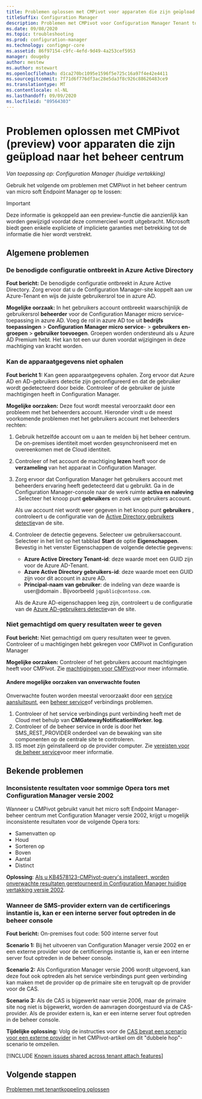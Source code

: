 ```yaml
---
title: Problemen oplossen met CMPivot voor apparaten die zijn geüpload naar het beheer centrum
titleSuffix: Configuration Manager
description: Problemen met CMPivot voor Configuration Manager Tenant toevoegen
ms.date: 09/08/2020
ms.topic: troubleshooting
ms.prod: configuration-manager
ms.technology: configmgr-core
ms.assetid: 86f97154-c9fc-4efd-9d49-4a253cef5953
manager: dougeby
author: mestew
ms.author: mstewart
ms.openlocfilehash: d1ca270bc1095e1596f5e725c16a97f4e42e4411
ms.sourcegitcommit: 7f71d6f776df3ac28e5da3f8c926c88626483ce9
ms.translationtype: MT
ms.contentlocale: nl-NL
ms.lasthandoff: 09/09/2020
ms.locfileid: "89564303"
---
```

# <a name="troubleshoot-cmpivot-preview-for-devices-uploaded-to-the-admin-center"></a>Problemen oplossen met CMPivot (preview) voor apparaten die zijn geüpload naar het beheer centrum
<!--6024392-->
*Van toepassing op: Configuration Manager (huidige vertakking)*

Gebruik het volgende om problemen met CMPivot in het beheer centrum van micro soft Endpoint Manager op te lossen:

> [!Important]
> Deze informatie is gekoppeld aan een preview-functie die aanzienlijk kan worden gewijzigd voordat deze commercieel wordt uitgebracht. Microsoft biedt geen enkele expliciete of impliciete garanties met betrekking tot de informatie die hier wordt verstrekt.

## <a name="common-issues"></a>Algemene problemen

### <a name="the-necessary-configuration-is-missing-in-azure-active-directory"></a><a name="bkmk_aad"></a> De benodigde configuratie ontbreekt in Azure Active Directory

**Fout bericht:** De benodigde configuratie ontbreekt in Azure Active Directory. Zorg ervoor dat u de Configuration Manager-site koppelt aan uw Azure-Tenant en wijs de juiste gebruikersrol toe in azure AD.

**Mogelijke oorzaak:** In het gebruikers account ontbreekt waarschijnlijk de gebruikersrol **beheerder** voor de Configuration Manager micro service-toepassing in azure AD. Voeg de rol in azure AD toe uit **bedrijfs toepassingen**  >  **Configuration Manager micro service**-  >  **gebruikers en-groepen**  >  **gebruiker toevoegen**. Groepen worden ondersteund als u Azure AD Premium hebt. Het kan tot een uur duren voordat wijzigingen in deze machtiging van kracht worden.

### <a name="unable-to-get-device-information"></a><a name="bkmk_noinfo"></a> Kan de apparaatgegevens niet ophalen

**Fout bericht 1:** Kan geen apparaatgegevens ophalen. Zorg ervoor dat Azure AD en AD-gebruikers detectie zijn geconfigureerd en dat de gebruiker wordt gedetecteerd door beide. Controleer of de gebruiker de juiste machtigingen heeft in Configuration Manager.

**Mogelijke oorzaken:** Deze fout wordt meestal veroorzaakt door een probleem met het beheerders account. Hieronder vindt u de meest voorkomende problemen met het gebruikers account met beheerders rechten:

1. Gebruik hetzelfde account om u aan te melden bij het beheer centrum. De on-premises identiteit moet worden gesynchroniseerd met en overeenkomen met de Cloud identiteit.
1. Controleer of het account de machtiging **lezen** heeft voor de **verzameling** van het apparaat in Configuration Manager.
1. Zorg ervoor dat Configuration Manager het gebruikers account met beheerders ervaring heeft gedetecteerd dat u gebruikt. Ga in de Configuration Manager-console naar de werk ruimte **activa en naleving** . Selecteer het knoop punt **gebruikers** en zoek uw gebruikers account.

    Als uw account niet wordt weer gegeven in het knoop punt **gebruikers** , controleert u de configuratie van de [Active Directory gebruikers detectie](../core/servers/deploy/configure/about-discovery-methods.md#bkmk_aboutUser)van de site.

1. Controleer de detectie gegevens. Selecteer uw gebruikersaccount. Selecteer in het lint op het tabblad **Start** de optie **Eigenschappen**. Bevestig in het venster Eigenschappen de volgende detectie gegevens:

    - **Azure Active Directory Tenant-id**: deze waarde moet een GUID zijn voor de Azure AD-Tenant.
    - **Azure Active Directory gebruikers-id**: deze waarde moet een GUID zijn voor dit account in azure AD.
    - **Principal-naam van gebruiker**: de indeling van deze waarde is user@domain . Bijvoorbeeld `jqpublic@contoso.com`.

    Als de Azure AD-eigenschappen leeg zijn, controleert u de configuratie van de [Azure AD-gebruikers detectie](../core/servers/deploy/configure/about-discovery-methods.md#azureaddisc)van de site.


### <a name="not-authorized-to-view-query-results"></a><a name="bkmk_rbac"></a> Niet gemachtigd om query resultaten weer te geven

**Fout bericht:** Niet gemachtigd om query resultaten weer te geven. Controleer of u machtigingen hebt gekregen voor CMPivot in Configuration Manager

**Mogelijke oorzaken:** Controleer of het gebruikers account machtigingen heeft voor CMPivot. Zie [machtigingen voor CMPivot](cmpivot-start.md#permissions)voor meer informatie.

#### <a name="other-possible-causes-of-unexpected-errors"></a><a name="bkmk_other"></a> Andere mogelijke oorzaken van onverwachte fouten

Onverwachte fouten worden meestal veroorzaakt door een [service aansluitpunt](../core/servers/deploy/configure/about-the-service-connection-point.md), een [beheer service](../develop/adminservice/overview.md)of verbindings problemen.

1. Controleer of het service verbindings punt verbinding heeft met de Cloud met behulp van **CMGatewayNotificationWorker. log**.
1. Controleer of de beheer service in orde is door het SMS_REST_PROVIDER onderdeel van de bewaking van site componenten op de centrale site te controleren.
1. IIS moet zijn geïnstalleerd op de provider computer. Zie [vereisten voor de beheer service](../develop/adminservice/overview.md#prerequisites)voor meer informatie.

## <a name="known-issues"></a>Bekende problemen

### <a name="inconsistent-results-for-some-operators-with-configuration-manager-version-2002"></a>Inconsistente resultaten voor sommige Opera tors met Configuration Manager versie 2002
<!--7784718, 7884272-->
Wanneer u CMPivot gebruikt vanuit het micro soft Endpoint Manager-beheer centrum met Configuration Manager versie 2002, krijgt u mogelijk inconsistente resultaten voor de volgende Opera tors:

- Samenvatten op
- Houd
- Sorteren op
- Boven
- Aantal
- Distinct

**Oplossing**: [Als u KB4578123-CMPivot-query's installeert, worden onverwachte resultaten geretourneerd in Configuration Manager huidige vertakking versie 2002](https://support.microsoft.com/help/4578123).

### <a name="when-the-sms-provider-is-remote-from-the-cas-you-may-encounter-an-internal-server-error-from-the-admin-console"></a><a name="bkmk_dblhop"></a> Wanneer de SMS-provider extern van de certificerings instantie is, kan er een interne server fout optreden in de beheer console

**Fout bericht:** On-premises fout code: 500 interne server fout

**Scenario 1:** Bij het uitvoeren van Configuration Manager versie 2002 en er een externe provider voor de certificerings instantie is, kan er een interne server fout optreden in de beheer console.

**Scenario 2:** Als Configuration Manager versie 2006 wordt uitgevoerd, kan deze fout ook optreden als het service verbindings punt geen verbinding kan maken met de provider op de primaire site en terugvalt op de provider voor de CAS. 

**Scenario 3:** Als de CAS is bijgewerkt naar versie 2006, maar de primaire site nog niet is bijgewerkt, worden de aanvragen doorgestuurd via de CAS-provider. Als de provider extern is, kan er een interne server fout optreden in de beheer console. 

**Tijdelijke oplossing:** Volg de instructies voor de [CAS bevat een scenario voor een externe provider](../core/servers/manage/cmpivot-changes.md#cas-has-a-remote-provider) in het CMPivot-artikel om dit "dubbele hop"-scenario te omzeilen.


[!INCLUDE [Known issues shared across tenant attach features](includes/known-issues-shared.md)]

## <a name="next-steps"></a>Volgende stappen

[Problemen met tenantkoppeling oplossen](troubleshoot.md)
